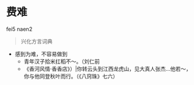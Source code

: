 # 费难
fei5 naen2
> 兴化方言词典
- 感到为难，不容易做到
  - 青年汉子拾米扛稻不～。（刘仁前
  - 《香河风情·香香店》）|你转云头到江西龙虎山，见大真人张杰…他若～，你与他同登秋叶而行。（《八窍珠》七六）
